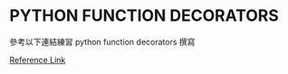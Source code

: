 PYTHON FUNCTION DECORATORS
====

參考以下連結練習 python function decorators 撰寫

[Reference Link][Reference]

[Reference]: http://thecodeship.com/patterns/guide-to-python-function-decorators/

